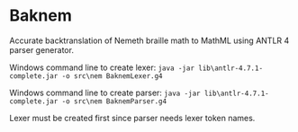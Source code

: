 # Baknem
Accurate backtranslation of Nemeth braille math to MathML using ANTLR 4 parser generator.

  Windows command line to create lexer:
`java -jar lib\antlr-4.7.1-complete.jar -o src\nem BaknemLexer.g4`

 Windows command line to create parser:
 `java -jar lib\antlr-4.7.1-complete.jar -o src\nem BaknemParser.g4`
 
 Lexer must be created first since parser needs lexer token names.
 
